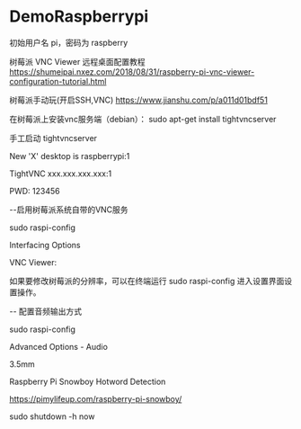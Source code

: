 # DemoRaspberrypi

初始用户名 pi，密码为 raspberry

树莓派 VNC Viewer 远程桌面配置教程
https://shumeipai.nxez.com/2018/08/31/raspberry-pi-vnc-viewer-configuration-tutorial.html

树莓派手动玩(开启SSH,VNC)
https://www.jianshu.com/p/a011d01bdf51

在树莓派上安装vnc服务端（debian）：
sudo apt-get install tightvncserver

手工启动
tightvncserver

New 'X' desktop is raspberrypi:1

TightVNC xxx.xxx.xxx.xxx:1

PWD: 123456

--启用树莓派系统自带的VNC服务

sudo raspi-config

Interfacing Options

VNC Viewer:

如果要修改树莓派的分辨率，可以在终端运行 sudo raspi-config 进入设置界面设置操作。

-- 配置音频输出方式

sudo raspi-config

Advanced Options - Audio

3.5mm

Raspberry Pi Snowboy Hotword Detection

https://pimylifeup.com/raspberry-pi-snowboy/


sudo shutdown -h now
